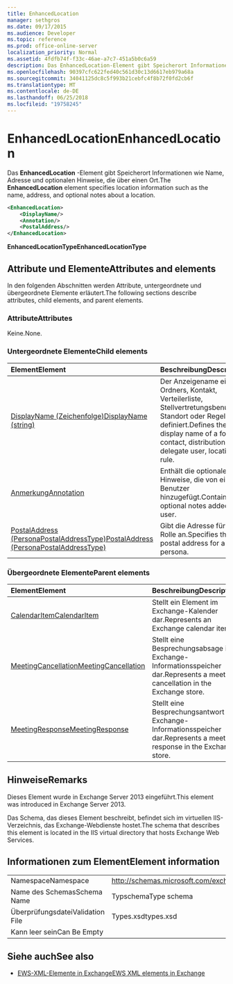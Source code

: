 ```yaml
---
title: EnhancedLocation
manager: sethgros
ms.date: 09/17/2015
ms.audience: Developer
ms.topic: reference
ms.prod: office-online-server
localization_priority: Normal
ms.assetid: 4fdfb74f-f33c-46ae-a7c7-451a5b0c6a59
description: Das EnhancedLocation-Element gibt Speicherort Informationen wie Name, Adresse und optionalen Hinweise, die über einen Ort.
ms.openlocfilehash: 90397cfc622fed40c561d30c13d6617eb979a68a
ms.sourcegitcommit: 34041125dc8c5f993b21cebfc4f8b72f0fd2cb6f
ms.translationtype: MT
ms.contentlocale: de-DE
ms.lasthandoff: 06/25/2018
ms.locfileid: "19758245"
---
```

# <a name="enhancedlocation"></a><span data-ttu-id="50279-103">EnhancedLocation</span><span class="sxs-lookup"><span data-stu-id="50279-103">EnhancedLocation</span></span>

<span data-ttu-id="50279-104">Das **EnhancedLocation** -Element gibt Speicherort Informationen wie Name, Adresse und optionalen Hinweise, die über einen Ort.</span><span class="sxs-lookup"><span data-stu-id="50279-104">The **EnhancedLocation** element specifies location information such as the name, address, and optional notes about a location.</span></span> 
  
```XML
<EnhancedLocation>
    <DisplayName/>
    <Annotation/>
    <PostalAddress/>
</EnhancedLocation>
```

 <span data-ttu-id="50279-105">**EnhancedLocationType**</span><span class="sxs-lookup"><span data-stu-id="50279-105">**EnhancedLocationType**</span></span>
## <a name="attributes-and-elements"></a><span data-ttu-id="50279-106">Attribute und Elemente</span><span class="sxs-lookup"><span data-stu-id="50279-106">Attributes and elements</span></span>

<span data-ttu-id="50279-107">In den folgenden Abschnitten werden Attribute, untergeordnete und übergeordnete Elemente erläutert.</span><span class="sxs-lookup"><span data-stu-id="50279-107">The following sections describe attributes, child elements, and parent elements.</span></span>
  
### <a name="attributes"></a><span data-ttu-id="50279-108">Attribute</span><span class="sxs-lookup"><span data-stu-id="50279-108">Attributes</span></span>

<span data-ttu-id="50279-109">Keine.</span><span class="sxs-lookup"><span data-stu-id="50279-109">None.</span></span>
  
### <a name="child-elements"></a><span data-ttu-id="50279-110">Untergeordnete Elemente</span><span class="sxs-lookup"><span data-stu-id="50279-110">Child elements</span></span>

|<span data-ttu-id="50279-111">**Element**</span><span class="sxs-lookup"><span data-stu-id="50279-111">**Element**</span></span>|<span data-ttu-id="50279-112">**Beschreibung**</span><span class="sxs-lookup"><span data-stu-id="50279-112">**Description**</span></span>|
|:-----|:-----|
|[<span data-ttu-id="50279-113">DisplayName (Zeichenfolge)</span><span class="sxs-lookup"><span data-stu-id="50279-113">DisplayName (string)</span></span>](displayname-string.md) <br/> |<span data-ttu-id="50279-114">Der Anzeigename eines Ordners, Kontakt, Verteilerliste, Stellvertretungsbenutzers, Standort oder Regel definiert.</span><span class="sxs-lookup"><span data-stu-id="50279-114">Defines the display name of a folder, contact, distribution list, delegate user, location, or rule.</span></span>  <br/> |
|[<span data-ttu-id="50279-115">Anmerkung</span><span class="sxs-lookup"><span data-stu-id="50279-115">Annotation</span></span>](annotation.md) <br/> |<span data-ttu-id="50279-116">Enthält die optionalen Hinweise, die von einem Benutzer hinzugefügt.</span><span class="sxs-lookup"><span data-stu-id="50279-116">Contains optional notes added by a user.</span></span>  <br/> |
|[<span data-ttu-id="50279-117">PostalAddress (PersonaPostalAddressType)</span><span class="sxs-lookup"><span data-stu-id="50279-117">PostalAddress (PersonaPostalAddressType)</span></span>](postaladdress-personapostaladdresstype.md) <br/> |<span data-ttu-id="50279-118">Gibt die Adresse für eine Rolle an.</span><span class="sxs-lookup"><span data-stu-id="50279-118">Specifies the postal address for a persona.</span></span>  <br/> |
   
### <a name="parent-elements"></a><span data-ttu-id="50279-119">Übergeordnete Elemente</span><span class="sxs-lookup"><span data-stu-id="50279-119">Parent elements</span></span>

|<span data-ttu-id="50279-120">**Element**</span><span class="sxs-lookup"><span data-stu-id="50279-120">**Element**</span></span>|<span data-ttu-id="50279-121">**Beschreibung**</span><span class="sxs-lookup"><span data-stu-id="50279-121">**Description**</span></span>|
|:-----|:-----|
|[<span data-ttu-id="50279-122">CalendarItem</span><span class="sxs-lookup"><span data-stu-id="50279-122">CalendarItem</span></span>](calendaritem.md) <br/> |<span data-ttu-id="50279-123">Stellt ein Element im Exchange-Kalender dar.</span><span class="sxs-lookup"><span data-stu-id="50279-123">Represents an Exchange calendar item.</span></span>  <br/> |
|[<span data-ttu-id="50279-124">MeetingCancellation</span><span class="sxs-lookup"><span data-stu-id="50279-124">MeetingCancellation</span></span>](meetingcancellation.md) <br/> |<span data-ttu-id="50279-125">Stellt eine Besprechungsabsage im Exchange-Informationsspeicher dar.</span><span class="sxs-lookup"><span data-stu-id="50279-125">Represents a meeting cancellation in the Exchange store.</span></span>  <br/> |
|[<span data-ttu-id="50279-126">MeetingResponse</span><span class="sxs-lookup"><span data-stu-id="50279-126">MeetingResponse</span></span>](meetingresponse.md) <br/> |<span data-ttu-id="50279-127">Stellt eine Besprechungsantwort im Exchange-Informationsspeicher dar.</span><span class="sxs-lookup"><span data-stu-id="50279-127">Represents a meeting response in the Exchange store.</span></span>  <br/> |
   
## <a name="remarks"></a><span data-ttu-id="50279-128">Hinweise</span><span class="sxs-lookup"><span data-stu-id="50279-128">Remarks</span></span>

<span data-ttu-id="50279-129">Dieses Element wurde in Exchange Server 2013 eingeführt.</span><span class="sxs-lookup"><span data-stu-id="50279-129">This element was introduced in Exchange Server 2013.</span></span>
  
<span data-ttu-id="50279-130">Das Schema, das dieses Element beschreibt, befindet sich im virtuellen IIS-Verzeichnis, das Exchange-Webdienste hostet.</span><span class="sxs-lookup"><span data-stu-id="50279-130">The schema that describes this element is located in the IIS virtual directory that hosts Exchange Web Services.</span></span>
  
## <a name="element-information"></a><span data-ttu-id="50279-131">Informationen zum Element</span><span class="sxs-lookup"><span data-stu-id="50279-131">Element information</span></span>

|||
|:-----|:-----|
|<span data-ttu-id="50279-132">Namespace</span><span class="sxs-lookup"><span data-stu-id="50279-132">Namespace</span></span>  <br/> |http://schemas.microsoft.com/exchange/services/2006/types  <br/> |
|<span data-ttu-id="50279-133">Name des Schemas</span><span class="sxs-lookup"><span data-stu-id="50279-133">Schema Name</span></span>  <br/> |<span data-ttu-id="50279-134">Typschema</span><span class="sxs-lookup"><span data-stu-id="50279-134">Type schema</span></span>  <br/> |
|<span data-ttu-id="50279-135">Überprüfungsdatei</span><span class="sxs-lookup"><span data-stu-id="50279-135">Validation File</span></span>  <br/> |<span data-ttu-id="50279-136">Types.xsd</span><span class="sxs-lookup"><span data-stu-id="50279-136">types.xsd</span></span>  <br/> |
|<span data-ttu-id="50279-137">Kann leer sein</span><span class="sxs-lookup"><span data-stu-id="50279-137">Can Be Empty</span></span>  <br/> ||
   
## <a name="see-also"></a><span data-ttu-id="50279-138">Siehe auch</span><span class="sxs-lookup"><span data-stu-id="50279-138">See also</span></span>



- [<span data-ttu-id="50279-139">EWS-XML-Elemente in Exchange</span><span class="sxs-lookup"><span data-stu-id="50279-139">EWS XML elements in Exchange</span></span>](ews-xml-elements-in-exchange.md)

